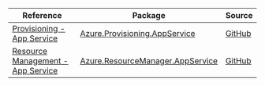 | Reference | Package | Source |
|---|---|---|
|[Provisioning - App Service](provisioning.appservice-readme.md)|[Azure.Provisioning.AppService](https://www.nuget.org/packages/Azure.Provisioning.AppService)|[GitHub](https://github.com/Azure/azure-sdk-for-net/blob/main/sdk/provisioning/Azure.Provisioning.AppService)|
|[Resource Management - App Service](resourcemanager.appservice-readme.md)|[Azure.ResourceManager.AppService](https://www.nuget.org/packages/Azure.ResourceManager.AppService)|[GitHub](https://github.com/Azure/azure-sdk-for-net/blob/main/sdk/websites/Azure.ResourceManager.AppService)|
